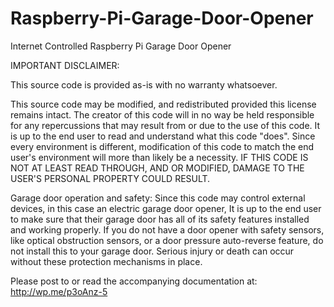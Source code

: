 Raspberry-Pi-Garage-Door-Opener
===============================

Internet Controlled Raspberry Pi Garage Door Opener

IMPORTANT DISCLAIMER:

This source code is provided as-is with no warranty whatsoever.

This source code may be modified, and redistributed provided this license
  remains intact.  The creator of this code will in no way be held responsible for
  any repercussions that may result from or due to the use of this code.  It is up 
  to the end user to read and understand what this code "does".  Since every environment
  is different, modification of this code to match the end user's environment will 
  more than likely be a necessity.  IF THIS CODE IS NOT AT LEAST READ THROUGH, 
  AND OR MODIFIED, DAMAGE TO THE USER'S PERSONAL PROPERTY COULD RESULT.

Garage door operation and safety:
  Since this code may control external devices, in this case an electric garage door opener, 
  It is up to the end user to make sure that their garage door has all of its 
  safety features installed and working properly.  If you do not have a door opener 
  with safety sensors, like optical obstruction sensors, or a door pressure 
  auto-reverse feature, do not install this to your garage door.  Serious injury or death can
  occur without these protection mechanisms in place.
  
Please post to or read the accompanying documentation at:
  http://wp.me/p3oAnz-5
